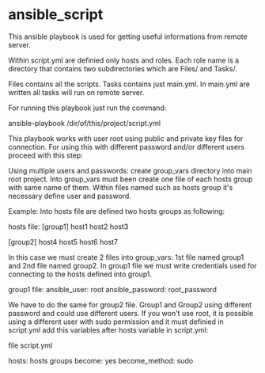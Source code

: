 # ansible_script
This ansible playbook is used for getting useful informations from remote server.

Within script.yml are definied only hosts and roles. Each role name is a directory that contains two subdirectories which are Files/ and Tasks/.

Files contains all the scripts.
Tasks contains just main.yml. In main.yml are written all tasks will run on remote server.

For running this playbook just run the command:

ansible-playbook /dir/of/this/project/script.yml

This playbook works with user root using public and private key files for connection. For using this with different password and/or different users proceed with this step:

Using multiple users and passwords:
create group_vars directory into main root project. Into group_vars must been create one file of each hosts group with same name of them.
Within files named such as hosts group it's necessary define user and password.

Example:
Into hosts file are defined two hosts groups as following:

hosts file:
[group1]
host1
host2
host3

[group2]
host4
host5
host6
host7

In this case we must create 2 files into group_vars: 1st file named group1 and 2nd file named group2.
In group1 file we must write credentials used for connecting to the hosts defined into group1.

group1 file:
ansible_user: root
ansible_password: root_password

We have to do the same for group2 file. Group1 and Group2 using different password and could use different users. If you won't use root, it is possible using a different user with sudo permission and it must definied in script.yml add this variables after hosts variable in script.yml:

file script.yml

hosts: hosts groups
become: yes
become_method: sudo
